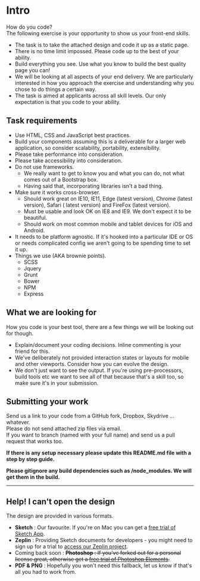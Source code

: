 Intro
===

How do you code?  
The following exercise is your opportunity to show us your front-end skills.

- The task is to take the attached design and code it up as a static page.
- There is no time limit impossed. Please code up to the best of your ability.  
- Build everything you see. Use what you know to build the best quality page you can!
- We will be looking at all aspects of your end delivery. We are particularly interested in how you approach the exercise and understanding why you chose to do things a certain way.
- The task is aimed at applicants across all skill levels. Our only expectation is that you code to your ability.

## Task requirements

- Use HTML, CSS and JavaScript best practices.
- Build your components assuming this is a deliverable for a larger web application, so consider scalability, portability, extensibility.
- Please take performance into consideration.
- Please take accessibility into consideration.
- Do not use frameworks. 
	- We really want to get to know you and what you can do, not what comes out of a Bootstrap box.
	- Having said that, incorporating libraries isn't a bad thing.
- Make sure it works cross-browser.
	- Should work great on IE10, IE11, Edge (latest version), Chrome (latest version), Safari ( latest version) and FireFox (latest version).
	- Must be usable and look OK on IE8 and IE9. We don't expect it to be beautiful.
	- Should work on most common mobile and tablet devices for iOS and Android.
- It needs to be platform agnostic. If it's hooked into a particular IDE or OS or needs complicated config we aren't going to be spending time to set it up.
- Things we use (AKA brownie points).
	- SCSS
	- Jquery
	- Grunt
	- Bower
	- NPM
	- Express

## What we are looking for

How you code is your best tool, there are a few things we will be looking out for though.

- Explain/document your coding decisions. Inline commenting is your friend for this.
- We've deliberately not provided interaction states or layouts for mobile and other viewports. Consider how you can evolve the design.
- We don't just want to see the output. If you're using pre-processors, build tools etc we want to see all of that because that's a skill too, so make sure it's in your submission.

## Submitting your work

Send us a link to your code from a GitHub fork, Dropbox, Skydrive ... whatever.  
Please do not send attached zip files via email.  
If you want to branch (named with your full name) and send us a pull request that works too.

**If there is any setup necessary please update this README.md file with a step by step guide.**

**Please gitignore any build dependencies such as /node_modules. We will get them in the build.**
  
---

## Help! I can't open the design

The design are provided in various formats.
- **Sketch** : Our favourite. If you're on Mac you can get a [free trial of Sketch App](https://www.sketchapp.com/).
- **Zeplin** : Providing Sketch documents for developers - you might need to sign up for a trial to [access our Zeplin project](https://zpl.io/Z1UPwDU).
- Coming back soon : ~~**Photoshop** : If you've forked out for a personal license great, otherwise get a [free trial of Photoshop Elements](http://www.adobe.com/go/tryphotoshop_elements/).~~
- **PDF & PNG** : Hopefully you won't need this fallback, let us know if that's all you had to work from.